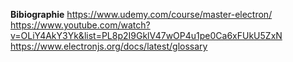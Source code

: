 **Bibiographie**
https://www.udemy.com/course/master-electron/
https://www.youtube.com/watch?v=OLiY4AkY3Yk&list=PL8p2I9GklV47wOP4u1pe0Ca6xFUkU5ZxN
https://www.electronjs.org/docs/latest/glossary